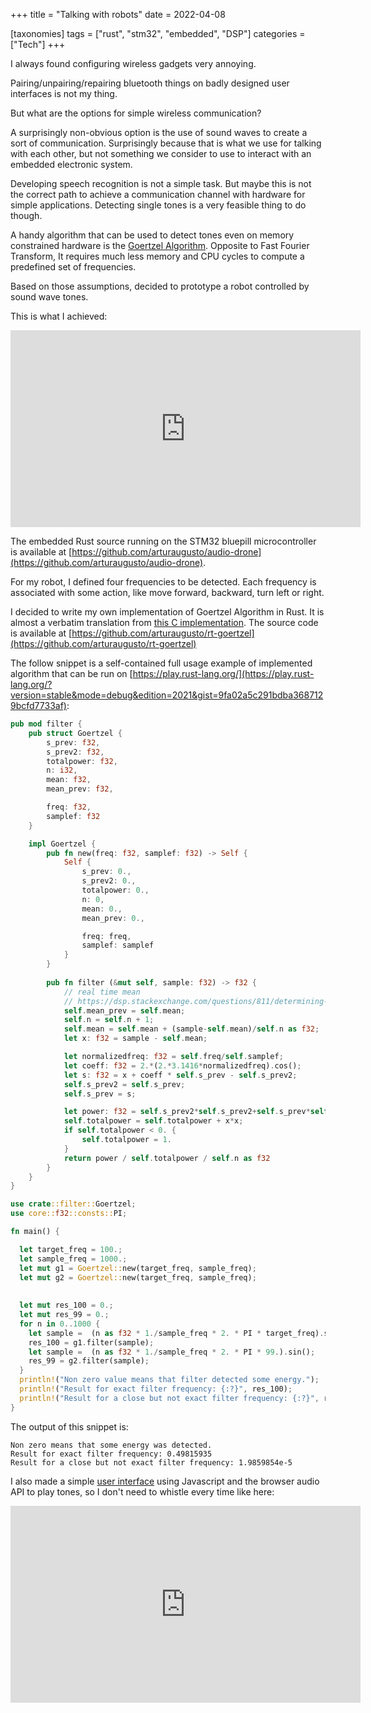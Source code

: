 +++
title = "Talking with robots"
date = 2022-04-08

[taxonomies]
tags = ["rust", "stm32", "embedded", "DSP"]
categories = ["Tech"]
+++

I always found configuring wireless gadgets very annoying.

Pairing/unpairing/repairing bluetooth things on badly designed user interfaces is not my thing.

But what are the options for simple wireless communication?

<!-- more -->

A surprisingly non-obvious option is the use of sound waves to create a sort of communication. Surprisingly because that is what we use for talking with each other, but not something we consider to use to interact with an embedded electronic system.

Developing speech recognition is not a simple task. But maybe this is not the correct path to achieve a communication channel with hardware for simple applications. Detecting single tones is a very feasible thing to do though.

A handy algorithm that can be used to detect tones even on memory constrained hardware is the [Goertzel Algorithm](https://en.wikipedia.org/wiki/Goertzel_algorithm). Opposite to Fast Fourier Transform, It requires much less memory and CPU cycles to compute a predefined set of frequencies.

Based on those assumptions, decided to prototype a robot controlled by sound wave tones.

This is what I achieved:

<iframe width="560" height="315" src="https://www.youtube.com/embed/JwpZoJkUezs" title="YouTube video player" frameborder="0" allow="accelerometer; autoplay; clipboard-write; encrypted-media; gyroscope; picture-in-picture" allowfullscreen></iframe>

The embedded Rust source running on the STM32 bluepill microcontroller is available at [https://github.com/arturaugusto/audio-drone](https://github.com/arturaugusto/audio-drone).

For my robot, I defined four frequencies to be detected. Each frequency is associated with some action, like move forward, backward, turn left or right.

I decided to write my own implementation of Goertzel Algorithm in Rust. It is almost a verbatim translation from [this C implementation](https://netwerkt.wordpress.com/2011/08/25/goertzel-filter/). The source code is available at [https://github.com/arturaugusto/rt-goertzel](https://github.com/arturaugusto/rt-goertzel)

The follow snippet is a self-contained full usage example of implemented algorithm that can be run on [https://play.rust-lang.org/](https://play.rust-lang.org/?version=stable&mode=debug&edition=2021&gist=9fa02a5c291bdba3687129bcfd7733af):

```rust
pub mod filter {
    pub struct Goertzel {
        s_prev: f32,
        s_prev2: f32,
        totalpower: f32,
        n: i32,
        mean: f32,
        mean_prev: f32,

        freq: f32,
        samplef: f32
    }

    impl Goertzel {
        pub fn new(freq: f32, samplef: f32) -> Self {
            Self {
                s_prev: 0.,
                s_prev2: 0.,
                totalpower: 0.,
                n: 0,
                mean: 0.,
                mean_prev: 0.,

                freq: freq,
                samplef: samplef
            }
        }
        
        pub fn filter (&mut self, sample: f32) -> f32 {
            // real time mean
            // https://dsp.stackexchange.com/questions/811/determining-the-mean-and-standard-deviation-in-real-time
            self.mean_prev = self.mean;
            self.n = self.n + 1;
            self.mean = self.mean + (sample-self.mean)/self.n as f32;
            let x: f32 = sample - self.mean;

            let normalizedfreq: f32 = self.freq/self.samplef;
            let coeff: f32 = 2.*(2.*3.1416*normalizedfreq).cos();
            let s: f32 = x + coeff * self.s_prev - self.s_prev2;
            self.s_prev2 = self.s_prev;
            self.s_prev = s;

            let power: f32 = self.s_prev2*self.s_prev2+self.s_prev*self.s_prev-coeff*self.s_prev*self.s_prev2;
            self.totalpower = self.totalpower + x*x;
            if self.totalpower < 0. {
                self.totalpower = 1.
            }
            return power / self.totalpower / self.n as f32
        }
    }
}

use crate::filter::Goertzel;
use core::f32::consts::PI;

fn main() {

  let target_freq = 100.;
  let sample_freq = 1000.;
  let mut g1 = Goertzel::new(target_freq, sample_freq);
  let mut g2 = Goertzel::new(target_freq, sample_freq);
  
  
  let mut res_100 = 0.;
  let mut res_99 = 0.;
  for n in 0..1000 {
    let sample =  (n as f32 * 1./sample_freq * 2. * PI * target_freq).sin();
    res_100 = g1.filter(sample);
    let sample =  (n as f32 * 1./sample_freq * 2. * PI * 99.).sin();
    res_99 = g2.filter(sample);
  }
  println!("Non zero value means that filter detected some energy.");
  println!("Result for exact filter frequency: {:?}", res_100);
  println!("Result for a close but not exact filter frequency: {:?}", res_99);
}
```

The output of this snippet is:

```
Non zero means that some energy was detected.
Result for exact filter frequency: 0.49815935
Result for a close but not exact filter frequency: 1.9859854e-5
```

I also made a simple [user interface](https://github.com/arturaugusto/audio-drone-keypad) using Javascript and the browser audio API to play tones, so I don't need to whistle every time like here:

<iframe width="560" height="315" src="https://www.youtube.com/embed/rYuAQTtDHGI" title="YouTube video player" frameborder="0" allow="accelerometer; autoplay; clipboard-write; encrypted-media; gyroscope; picture-in-picture" allowfullscreen></iframe>


